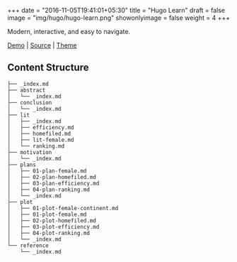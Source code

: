 +++
date = "2016-11-05T19:41:01+05:30"
title = "Hugo Learn"
draft = false
image = "img/hugo/hugo-learn.png"
showonlyimage = false
weight = 4
+++

Modern, interactive, and easy to navigate. 

[Demo](https://hugo-learn.hongtaoh.com/) | [Source](https://github.com/hongtaoh/onlinebook-hugo-learn) | [Theme](https://github.com/matcornic/hugo-theme-learn/) 

<!--more-->

## Content Structure

```
├── _index.md
├── abstract
│   └── _index.md
├── conclusion
│   └── _index.md
├── lit
│   ├── _index.md
│   ├── efficiency.md
│   ├── homefiled.md
│   ├── lit-female.md
│   └── ranking.md
├── motivation
│   └── _index.md
├── plans
│   ├── 01-plan-female.md
│   ├── 02-plan-homefiled.md
│   ├── 03-plan-efficiency.md
│   ├── 04-plan-ranking.md
│   └── _index.md
├── plot
│   ├── 01-plot-female-continent.md
│   ├── 01-plot-female.md
│   ├── 02-plot-homefiled.md
│   ├── 03-plot-efficiency.md
│   ├── 04-plot-ranking.md
│   └── _index.md
└── reference
    └── _index.md

```